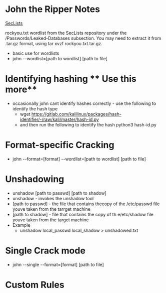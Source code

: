 # John the Ripper Notes
[SecLists](https://github.com/danielmiessler/SecLists)

>
rockyou.txt wordlist from the SecLists repository under the /Passwords/Leaked-Databases subsection. You may need to extract it from .tar.gz format, using tar xvzf rockyou.txt.tar.gz.
>

- basic use for wordlists
- john --wordlist=[path to wordlist] [path to file]

# Identifying hashing ** Use this more**
- occasionally john cant identify hashes correctly - use the following to identify the hash type
  - wget https://gitlab.com/kalilinux/packages/hash-identifier/-/raw/kali/master/hash-id.py
  - and then run the following to identify the hash
    python3 hash-id.py

# Format-specific Cracking
- john --format=[format] --wordlist=[path to wordlist] [path to file]

# Unshadowing
- unshadow [path to passwd] [path to shadow]
- unshadow - invokes the unshadow tool
- [path to passwd] - the file that contains thecopy of the /etc/passwd file youve taken from the tarrget machine
- [path to shadow] - file that contains the copy of th e/etc/shadow file youve taken from the target machine
 - Example
    - unshadow local_passwd local_shadow > unshadowed.txt

# Single Crack mode
- john --single --format=[format] [path to file]

# Custom Rules
